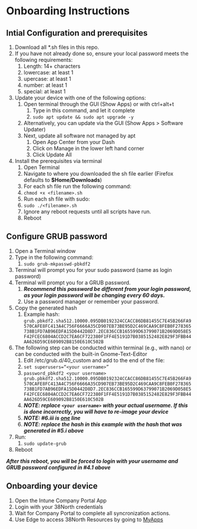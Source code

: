 # Onboarding Instructions
## Intial Configuration and prerequisites
1. Download all *.sh files in this repo.
2. If you have not already done so, ensure your local password meets the following requirements:
   1. Length: 14+ characters
   2. lowercase: at least 1
   3. upercase: at least 1
   4. number: at least 1
   5. special: at least 1
3. Update your device with one of the following options:
   1. Open terminal through the GUI (Show Apps) or with ctrl+alt+t
      1. Type in this command, and let it complete
      2. ```sudo apt update && sudo apt upgrade -y```
   2. Alternatively, you can update via the GUI (Show Apps > Software Updater)
   3. Next, update all software not managed by apt
      1. Open App Center from your Dash
      2. Click on Manage in the lower left hand corner
      3. Click Update All
4. Install the prerequisites via terminal
   1. Open Terminal
   2. Navigate to where you downloaded the sh file earlier (Firefox defaults to **$Home/Downloads**)
   3. For each sh file run the following command:
   4. ```chmod +x <filename>.sh```
   5. Run each sh file with sudo:
   6. ```sudo ./<filename>.sh```
   7. Ignore any reboot requests until all scripts have run.
   8. Reboot
## Configure GRUB password
1. Open a Terminal window
2. Type in the following command:
   1. ```sudo grub-mkpasswd-pbkdf2```
3. Terminal will prompt you for your sudo password (same as login password)
4. Terminal will prompt you for a GRUB password.
   1. ***Recommend this password be different from your login password, as your login password will be changing every 60 days.***
   2.	Use a password manager or remember your password.
5. Copy the generated hash
   1. Example hash: ```grub.pbkdf2.sha512.10000.095DB0192324CCACC86DB81455C7E45B266FA9570CAFE8FC413A4C756F6666A35CD907EB73BE95D2C469CAA9C8FEB0F278365738B1FD7AB96EDFA15D0442D8D7.2EC836CCB165599D63799071B2069D058E5F42FCEC6804ACCD2C7EA6CF722380F1FF4E5191D7B0385152482E829F3FBB44AA626D59CE609092B8150E610C502B```
6. The following step can be conducted within terminal (e.g., with nano) or can be conducted with the built-in Gnome-Text-Editor
   1.	Edit /etc/grub.d/40_custom and add to the end of the file:
   2. ```set superusers=“<your username>”```
   3. ```password_pbkdf2 <your username> grub.pbkdf2.sha512.10000.095DB0192324CCACC86DB81455C7E45B266FA9570CAFE8FC413A4C756F6666A35CD907EB73BE95D2C469CAA9C8FEB0F278365738B1FD7AB96EDFA15D0442D8D7.2EC836CCB165599D63799071B2069D058E5F42FCEC6804ACCD2C7EA6CF722380F1FF4E5191D7B0385152482E829F3FBB44AA626D59CE609092B8150E610C502B```
   4. ***NOTE: replace ```<your username>``` with your actual username. If this is done incorrectly, you will have to re-image your device***
   5. ***NOTE: #6.iii is <ins>one</ins> line***
   6. ***NOTE: replace the hash in this example with the hash that was generated in #5.i above***
7. Run:
   1. ```sudo update-grub```
8. Reboot

***After this reboot, you will be forced to login with your username and GRUB password configured in #4.1 above***

## Onboarding your device
1. Open the Intune Company Portal App
2. Login with your 38North credentials
3. Wait for Company Portal to complete all syncronization actions.
4. Use Edge to access 38North Resources by going to [MyApps](https://myapps.microsoft.com/)
